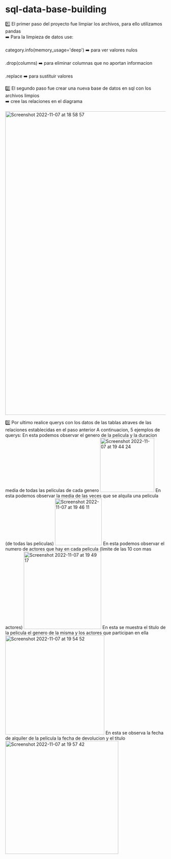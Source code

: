# sql-data-base-building
1️⃣ El primer paso del proyecto fue limpiar los archivos, para ello utilizamos pandas
  <br />  ➡️ Para la limpieza de datos use: <br />
   <br />   category.info(memory_usage='deep') ➡️ para ver valores nulos <br />
    <br />  .drop(columns) ➡️ para eliminar columnas que no aportan informacion <br />
   <br />   .replace ➡️ para sustituir valores <br />
      
2️⃣ El segundo paso fue crear una nueva base de datos en sql con los archivos limpios
  <br />  ➡️ cree las relaciones en el diagrama <br />
<br />      <img width="953" alt="Screenshot 2022-11-07 at 18 58 57" src="https://user-images.githubusercontent.com/114593402/200388633-9bb67e4d-f402-4e87-97a7-d0e504ec0e5a.png"> <br />

3️⃣ Por ultimo realice querys con los datos de las tablas atraves de las relaciones establecidas en el paso anterior
    A continuacion, 5 ejemplos de querys:
       En esta podemos observar el genero de la pelicula y la duracion media de todas las peliculas de cada genero
                                                                                                     <img width="170" alt="Screenshot 2022-11-07 at 19 44 24" src="https://user-images.githubusercontent.com/114593402/200389853-6c99eb59-efad-4b73-af68-81931156c810.png">
              En esta podemos observar la media de las veces que se alquila una pelicula (de todas las peliculas)
                                                                                                     <img width="147" alt="Screenshot 2022-11-07 at 19 46 11" src="https://user-images.githubusercontent.com/114593402/200390236-74eb647d-2443-4373-bd20-14b8b8bf2c10.png">
              En esta podemos observar el numero de actores que hay en cada pelicula (limite de las 10 con mas actores)
                                                                                                      <img width="243" alt="Screenshot 2022-11-07 at 19 49 17" src="https://user-images.githubusercontent.com/114593402/200390745-6350da9f-6c66-4249-91f9-53ac30ed65ac.png">
              En esta se muestra el titulo de la pelicula el genero de la misma y los actores que participan en ella
                    <img width="311" alt="Screenshot 2022-11-07 at 19 54 52" src="https://user-images.githubusercontent.com/114593402/200391742-f5d08db0-0076-430b-b159-82b916a14979.png">
              En esta se observa la fecha de alquiler de la pelicula la fecha de devolucion y el titulo
                   <img width="355" alt="Screenshot 2022-11-07 at 19 57 42" src="https://user-images.githubusercontent.com/114593402/200392323-9148311b-31a2-4abf-80dd-4574e708c54e.png">
 

